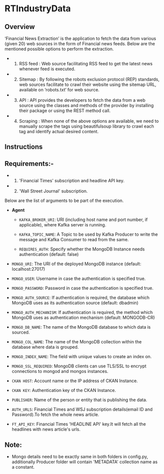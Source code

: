 # RTIndustryData
## Overview
‘Financial News Extraction’ is the application to fetch the data from various (given 20) web sources in the form of Financial news feeds. Below are the mentioned possible options to perform the extraction.

* 1. RSS feed	: Web source facilitating RSS feed to get the latest news whenever feed is executed.
* 2. Sitemap	: By following the robots exclusion protocol (REP) standards, web sources facilitate to crawl their website using the sitemap URL, available on ‘robots.txt’ for web source.
* 3. API	: API provides the developers to fetch the data from a web source using the classes and methods of the provider by installing their package or using the REST method call.
* 4. Scraping	: When none of the above options are available, we need to manually scrape the tags using beautifulsoup library to crawl each tag and identify actual desired content.

## Instructions


## Requirements:-
* 1. 'Financial Times' subscription and headline API key.
* 2. 'Wall Street Journal' subscription.

Below are the list of arguments to be part of the execution.

* **Agent**
   *	`KAFKA_BROKER_URI`: URI (including host name and port number, if applicable), where Kafka server is running.
   *	`KAFKA_TOPIC_NAME`: A Topic to be used by Kafka Producer to write the message and Kafka Consumer to read from the same.

  *	`REQUIRES_AUTH`: Specify whether the MongoDB Instance needs authentication (default: false)
 *	`MONGO_URI`: The URI of the deployed MongoDB instance (default: localhost:27017)
 *	`MONGO_USER`: Username in case the authentication is specified true.
 *	`MONGO_PASSWORD`: Password in case the authentication is specified true.
 *	`MONGO_AUTH_SOURCE`: If authentication is required, the database which MongoDB uses as its authentication source (default: dbadmin)
 *	`MONGO_AUTH_MECHANISM`: If authentication is required, the method which MongoDB uses as authentication mechanism (default: MONGODB-CR)
 *	`MONGO_DB_NAME`: The name of the MongoDB database to which data is sourced.
 *	`MONGO_COL_NAME`: The name of the MongoDB collection within the database where data is grouped.
 *	`MONGO_INDEX_NAME`: The field with unique values to create an index on.
 *	`MONGO_SSL_REQUIRED`: MongoDB clients can use TLS/SSL to encrypt connections to mongod and mongos instances.

 *	`CKAN HOST`: Account name or the IP address of CKAN Instance.
 *	`CKAN KEY`: Authentication key of the CKAN Instance.
 *	`PUBLISHER`: Name of the person or entity that is publishing the data.

 *	`AUTH_URLS`: Financial Times and WSJ subscription details(email ID and Password).To fetch the whole news article.
 *	`FT_API_KEY`: Financial Times 'HEADLINE API' key.It will fetch all the headlines with news article's urls.

## Note:
* Mongo details need to be exactly same in both folders in config.py, additionally Producer folder will contain 'METADATA' collection name as a constant.

